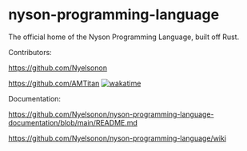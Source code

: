 # nyson-programming-language
The official home of the Nyson Programming Language, built off Rust.

Contributors:

https://github.com/Nyelsonon

https://github.com/AMTitan [![wakatime](https://wakatime.com/badge/github/AMTitan/nyson-programming-language.svg)](https://wakatime.com/badge/github/AMTitan/nyson-programming-language)

Documentation:

https://github.com/Nyelsonon/nyson-programming-language-documentation/blob/main/README.md

https://github.com/Nyelsonon/nyson-programming-language/wiki
